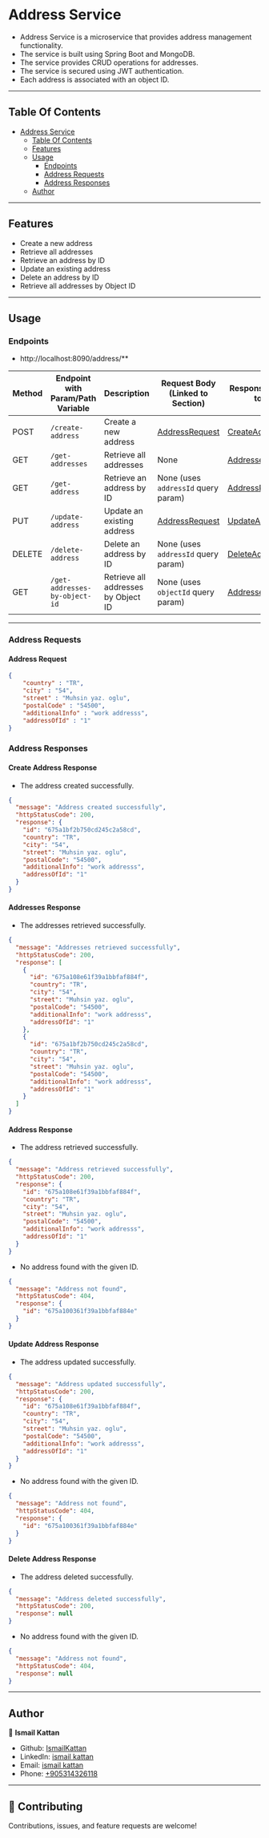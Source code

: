 
# Address Service
* Address Service is a microservice that provides address management functionality.
* The service is built using Spring Boot and MongoDB.
* The service provides CRUD operations for addresses.
* The service is secured using JWT authentication.
* Each address is associated with an object ID.

---

## Table Of Contents
- [Address Service](#address-service)
  - [Table Of Contents](#table-of-contents)
  - [Features](#features)
  - [Usage](#usage)
    - [Endpoints](#endpoints)
    - [Address Requests](#address-requests)
    - [Address Responses](#address-responses)
  - [Author](#author)

---

## Features

* Create a new address
* Retrieve all addresses
* Retrieve an address by ID
* Update an existing address
* Delete an address by ID
* Retrieve all addresses by Object ID

--- 

## Usage

### Endpoints

* http://localhost:8090/address/**

| Method  | Endpoint with Param/Path Variable            | Description                                    | Request Body (Linked to Section)     | Response Body (Linked to Section)                   |
|---------|----------------------------------------------|------------------------------------------------|--------------------------------------|-----------------------------------------------------|
| POST    | `/create-address`                            | Create a new address                          | [AddressRequest](#address-request)   | [CreateAddressResponse](#create-address-response) |
| GET     | `/get-addresses`                             | Retrieve all addresses                        | None                                 | [AddressesResponse](#addresses-response)           |
| GET     | `/get-address`                               | Retrieve an address by ID                     | None (uses `addressId` query param) | [AddressResponse](#address-response)               |
| PUT     | `/update-address`                            | Update an existing address                    | [AddressRequest](#address-request)   | [UpdateAddressResponse](#update-address-response) |
| DELETE  | `/delete-address`                            | Delete an address by ID                       | None (uses `addressId` query param) | [DeleteAddressResponse](#delete-address-response) |
| GET     | `/get-addresses-by-object-id`                | Retrieve all addresses by Object ID           | None (uses `objectId` query param)  | [AddressesResponse](#addresses-response)           |

---

### Address Requests

#### Address Request

```json
{
    "country" : "TR",
    "city" : "54",
    "street" : "Muhsin yaz. oglu",
    "postalCode" : "54500",
    "additionalInfo" : "work addresss",
    "addressOfId" : "1"
}
```

### Address Responses

#### Create Address Response

* The address created successfully.

```json
{
  "message": "Address created successfully",
  "httpStatusCode": 200,
  "response": {
    "id": "675a1bf2b750cd245c2a58cd",
    "country": "TR",
    "city": "54",
    "street": "Muhsin yaz. oglu",
    "postalCode": "54500",
    "additionalInfo": "work addresss",
    "addressOfId": "1"
  }
}
```

#### Addresses Response

* The addresses retrieved successfully.

```json
{
  "message": "Addresses retrieved successfully",
  "httpStatusCode": 200,
  "response": [
    {
      "id": "675a108e61f39a1bbfaf884f",
      "country": "TR",
      "city": "54",
      "street": "Muhsin yaz. oglu",
      "postalCode": "54500",
      "additionalInfo": "work addresss",
      "addressOfId": "1"
    },
    {
      "id": "675a1bf2b750cd245c2a58cd",
      "country": "TR",
      "city": "54",
      "street": "Muhsin yaz. oglu",
      "postalCode": "54500",
      "additionalInfo": "work addresss",
      "addressOfId": "1"
    }
  ]
}
```

#### Address Response

* The address retrieved successfully.

```json
{
  "message": "Address retrieved successfully",
  "httpStatusCode": 200,
  "response": {
    "id": "675a108e61f39a1bbfaf884f",
    "country": "TR",
    "city": "54",
    "street": "Muhsin yaz. oglu",
    "postalCode": "54500",
    "additionalInfo": "work addresss",
    "addressOfId": "1"
  }
}
```

* No address found with the given ID.

```json
{
  "message": "Address not found",
  "httpStatusCode": 404,
  "response": {
    "id": "675a100361f39a1bbfaf884e"
  }
}
```

#### Update Address Response

* The address updated successfully.

```json
{
  "message": "Address updated successfully",
  "httpStatusCode": 200,
  "response": {
    "id": "675a108e61f39a1bbfaf884f",
    "country": "TR",
    "city": "54",
    "street": "Muhsin yaz. oglu",
    "postalCode": "54500",
    "additionalInfo": "work addresss",
    "addressOfId": "1"
  }
}
```

* No address found with the given ID.

```json
{
  "message": "Address not found",
  "httpStatusCode": 404,
  "response": {
    "id": "675a100361f39a1bbfaf884e"
  }
}
```

#### Delete Address Response

* The address deleted successfully.

```json
{
  "message": "Address deleted successfully",
  "httpStatusCode": 200,
  "response": null
}
```


* No address found with the given ID.

```json
{
  "message": "Address not found",
  "httpStatusCode": 404,
  "response": null
}
```




---

## Author

👤 **Ismail Kattan**

- Github: [IsmailKattan](https://github.com/IsmailKattan)
- LinkedIn: [ismail kattan](https://www.linkedin.com/in/ismail-kattan-538b87219/)
- Email: [ismail kattan](mailto:ismailkattan.contact@gmail.com)
- Phone: [+905314326118](tel:+905070457070)

---

## 🤝 Contributing

Contributions, issues, and feature requests are welcome!
